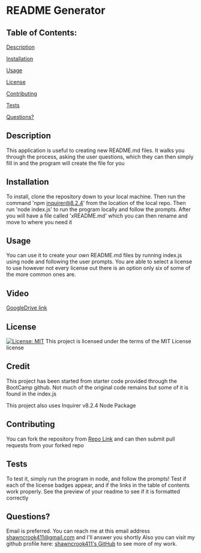 # README Generator
## Table of Contents:
[Description](#description)

[Installation](#installation)

[Usage](#usage)

[License](#license)
 
[Contributing](#contributing)

[Tests](#tests)
 
[Questions?](#questions?)

## Description
This application is useful to creating new README.md files. It walks you through the process, asking the user questions, which they can then simply fill in and the program will create the  file for you 

## Installation
To install, clone the repository down to your local machine. Then run the command 'npm inquirer@8.2.4' from the location of the local repo. Then run 'node index.js' to run the program locally and follow the prompts. After you will have a file called 'xREADME.md' which you can then rename and move to where you need it 

## Usage
You can use it to create your own README.md files by running index.js using node and following the user prompts. You are able to select a license to use however not every license out there is an option only six of some of the more common ones are.

## Video 
[GoogleDrive link](https://drive.google.com/file/d/1dz9ymeIV3r__9aYKla_Ag4MyDEaziSYZ/view)

## License
[![License: MIT](https://img.shields.io/badge/License-MIT-yellow.svg)](https://opensource.org/licenses/MIT)
This project is licensed under the terms of the MIT License license

## Credit
This project has been started from starter code provided through the BootCamp github. Not much of the original code remains but some of it is found in the index.js

This project also uses Inquirer v8.2.4 Node Package
## Contributing
You can fork the repository from [Repo Link](https://github.com/shawncrook411/readmeGenerator) and can then submit pull requests from your forked repo 

## Tests 
To test it, simply run the program in node, and follow the prompts! Test if each of the license badges appear, and if the links in the table of contents work properly. See the preview of your readme to see if it is formatted correctly 

## Questions? 
Email is preferred.
You can reach me at this email address shawncrook411@gmail.com and I'll answer you shortly
Also you can visit my github profile here: [shawncrook411's GitHub](https://github.com/shawncrook411) to see more of my work.